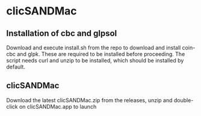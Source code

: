 # clicSANDMac

## Installation of cbc and glpsol
Download and execute install.sh from the repo to download and install coin-cbc and glpk. These are required to be installed before proceeding. The script needs curl and unzip to be installed, which should be installed by default.

## clicSANDMac
Download the latest clicSANDMac.zip from the releases, unzip and double-click on clicSANDMac.app to launch
